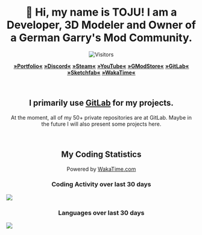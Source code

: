 <h1 align="center">👋 Hi, my name is TOJU! I am a Developer, 3D Modeler and Owner of a German Garry's Mod Community.</h1>
<p align="center"><img alt="Visitors" src="https://visitor-badge.glitch.me/badge?page_id=zTOJU.zTOJU"/></p>
<p align="center">
  <b><a href="https://toju.xyz/">»Portfolio«</a></b>
  <b><a href="https://discord.toju.xyz/">»Discord«</a></b>
  <b><a href="https://steamcommunity.com/id/zTOJU">»Steam«</a></b>
  <b><a href="https://www.youtube.com/channel/UCxCbplvjzZZlNz9eIFoOgRQ">»YouTube«</a></b>
  <b><a href="https://www.gmodstore.com/users/TOJU">»GModStore«</a></b>
  <b><a href="https://gitlab.com/zTOJU">»GitLab«</a></b>
  <b><a href="https://sketchfab.com/ztoju">»Sketchfab«</a></b>
  <b><a href="https://wakatime.com/@TOJU">»WakaTime«</a></b>
</p>
<br/>
<h2 align="center">I primarily use <a href="https://gitlab.com/zTOJU">GitLab</a> for my projects.</h1>
<p align="center">At the moment, all of my 50+ private repositories are at GitLab. Maybe in the future I will also present some projects here.</p>
<br/>
<h2 align="center">My Coding Statistics</h1>
<p align="center">Powered by <a href="https://wakatime.com/@TOJU">WakaTime.com</a></p>
<h3 align="center">Coding Activity over last 30 days</h3>
<img src="https://wakatime.com/share/@TOJU/0eecc5a1-fc67-4697-8f3b-9ef21cb06494.svg"/>
<h3 align="center">Languages over last 30 days</h3>
<img src="https://wakatime.com/share/@TOJU/8733cf76-f8a7-41d6-aad1-6e7fa6372a8c.svg"/>
